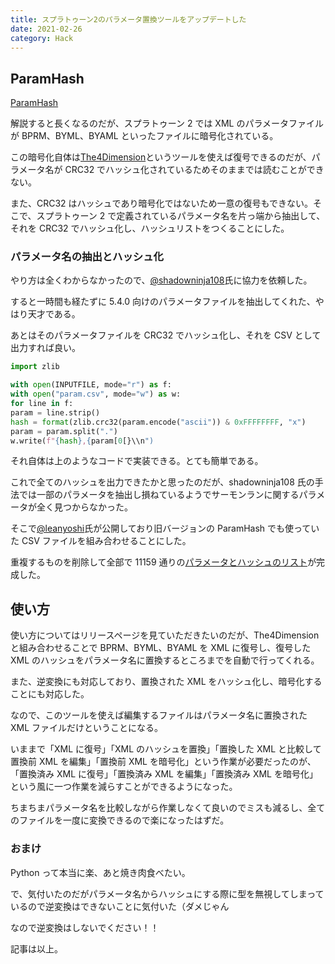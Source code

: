 ```yaml
---
title: スプラトゥーン2のパラメータ置換ツールをアップデートした
date: 2021-02-26
category: Hack
---
```


## ParamHash

[ParamHash](https://github.com/tkgstrator/ParamHash)

解説すると長くなるのだが、スプラトゥーン 2 では XML のパラメータファイルが BPRM、BYML、BYAML といったファイルに暗号化されている。

この暗号化自体は[The4Dimension](https://github.com/exelix11/TheFourthDimension)というツールを使えば復号できるのだが、パラメータ名が CRC32 でハッシュ化されているためそのままでは読むことができない。

また、CRC32 はハッシュであり暗号化ではないため一意の復号もできない。そこで、スプラトゥーン 2 で定義されているパラメータ名を片っ端から抽出して、それを CRC32 でハッシュ化し、ハッシュリストをつくることにした。

### パラメータ名の抽出とハッシュ化

やり方は全くわからなかったので、[@shadowninja108](https://twitter.com/shadowninja108)氏に協力を依頼した。

すると一時間も経たずに 5.4.0 向けのパラメータファイルを抽出してくれた、やはり天才である。

あとはそのパラメータファイルを CRC32 でハッシュ化し、それを CSV として出力すれば良い。

```python
import zlib

with open(INPUTFILE, mode="r") as f:
with open("param.csv", mode="w") as w:
for line in f:
param = line.strip()
hash = format(zlib.crc32(param.encode("ascii")) & 0xFFFFFFFF, "x")
param = param.split(".")
w.write(f"{hash},{param[0[}\\n")
```

それ自体は上のようなコードで実装できる。とても簡単である。

これで全てのハッシュを出力できたかと思ったのだが、shadowninja108 氏の手法では一部のパラメータを抽出し損ねているようでサーモンランに関するパラメータが全く見つからなかった。

そこで[@leanyoshi](https://twitter.com/leanyoshi)氏が公開しており旧バージョンの ParamHash でも使っていた CSV ファイルを組み合わせることにした。

重複するものを削除して全部で 11159 通りの[パラメータとハッシュのリスト](https://github.com/tkgstrator/ParamHash/blob/python/param.csv)が完成した。

## 使い方

使い方についてはリリースページを見ていただきたいのだが、The4Dimension と組み合わせることで BPRM、BYML、BYAML を XML に復号し、復号した XML のハッシュをパラメータ名に置換するところまでを自動で行ってくれる。

また、逆変換にも対応しており、置換された XML をハッシュ化し、暗号化することにも対応した。

なので、このツールを使えば編集するファイルはパラメータ名に置換された XML ファイルだけということになる。

いままで「XML に復号」「XML のハッシュを置換」「置換した XML と比較して置換前 XML を編集」「置換前 XML を暗号化」という作業が必要だったのが、「置換済み XML に復号」「置換済み XML を編集」「置換済み XML を暗号化」という風に一つ作業を減らすことができるようになった。

ちまちまパラメータ名を比較しながら作業しなくて良いのでミスも減るし、全てのファイルを一度に変換できるので楽になったはずだ。

### おまけ

Python って本当に楽、あと焼き肉食べたい。

で、気付いたのだがパラメータ名からハッシュにする際に型を無視してしまっているので逆変換はできないことに気付いた（ダメじゃん

なので逆変換はしないでください！！

記事は以上。

